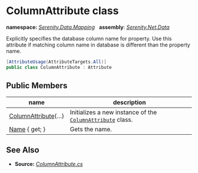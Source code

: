 # ColumnAttribute class
**namespace:** *[Serenity.Data.Mapping](../README.md#serenity.data.mapping-namespace)*   **assembly**: *[Serenity.Net.Data](../README.md)*

Explicitly specifies the database column name for property. Use this attribute if matching column name in database is different than the property name.

```csharp
[AttributeUsage(AttributeTargets.All)]
public class ColumnAttribute : Attribute
```

## Public Members

| name | description |
| --- | --- |
| [ColumnAttribute](ColumnAttribute/ColumnAttribute.md)(…) | Initializes a new instance of the [`ColumnAttribute`](ColumnAttribute.md) class. |
| [Name](ColumnAttribute/Name.md) { get; } | Gets the name. |

## See Also

* **Source:** *[ColumnAttribute.cs](https://github.com/serenity-is/Serenity/blob/master/src/Serenity.Net.Data/Mapping/ColumnAttribute.cs)*